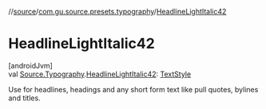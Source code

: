 //[source](../../index.md)/[com.gu.source.presets.typography](index.md)/[HeadlineLightItalic42](-headline-light-italic42.md)

# HeadlineLightItalic42

[androidJvm]\
val [Source.Typography](../com.gu.source/-source/-typography/index.md).[HeadlineLightItalic42](-headline-light-italic42.md): [TextStyle](https://developer.android.com/reference/kotlin/androidx/compose/ui/text/TextStyle.html)

Use for headlines, headings and any short form text like pull quotes, bylines and titles.
